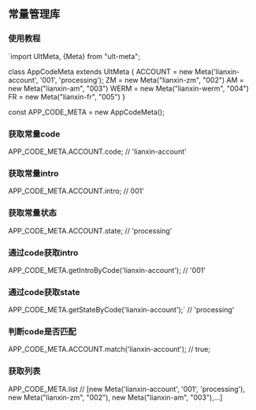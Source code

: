 ## 常量管理库
### 使用教程
`import UltMeta, {Meta} from "ult-meta";

class AppCodeMeta extends UltMeta {
    ACCOUNT = new Meta('lianxin-account', '001', 'processing');
    ZM = new Meta("lianxin-zm", "002")
    AM = new Meta("lianxin-am", "003")
    WERM = new Meta("lianxin-werm", "004")
    FR = new Meta("lianxin-fr", "005")
}

const APP_CODE_META = new AppCodeMeta();

### 获取常量code
APP_CODE_META.ACCOUNT.code; // 'lianxin-account'
### 获取常量intro
APP_CODE_META.ACCOUNT.intro; // 001'
### 获取常量状态
APP_CODE_META.ACCOUNT.state; // 'processing'
### 通过code获取intro
APP_CODE_META.getIntroByCode('lianxin-account'); // '001'
### 通过code获取state
APP_CODE_META.getStateByCode('lianxin-account');` // 'processing'
### 判断code是否匹配
APP_CODE_META.ACCOUNT.match('lianxin-account'); // true;
### 获取列表
APP_CODE_META.list // [new Meta('lianxin-account', '001', 'processing'), new Meta("lianxin-zm", "002"), new Meta("lianxin-am", "003"),...]

